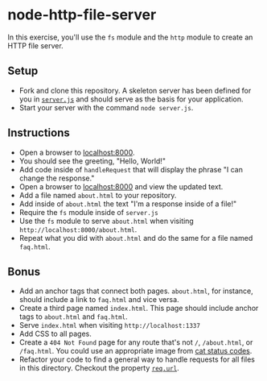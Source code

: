 # node-http-file-server
In this exercise, you'll use the `fs` module and the `http` module to create an HTTP file server.

## Setup
- Fork and clone this repository. A skeleton server has been defined for you in [`server.js`](server.js) and should serve as the basis for your application. 
- Start your server with the command `node server.js`.

## Instructions
- Open a browser to [localhost:8000](http://localhost:8000/).
- You should see the greeting, "Hello, World!"
- Add code inside of `handleRequest` that will display the phrase "I can change the response."
- Open a browser to [localhost:8000](http://localhost:8000/) and view the updated text.
- Add a file named `about.html` to your repository.
- Add inside of `about.html` the text "I'm a response inside of a file!"
- Require the `fs` module inside of `server.js`
- Use the `fs` module to serve `about.html` when visiting `http://localhost:8000/about.html`.
- Repeat what you did with `about.html` and do the same for a file named `faq.html`.

## Bonus
- Add an anchor tags that connect both pages. `about.html`, for instance, should include a link to `faq.html` and vice versa.
- Create a third page named `index.html`. This page should include anchor tags to `about.html` and `faq.html`.
- Serve `index.html` when visiting `http://localhost:1337`
- Add CSS to all pages.
- Create a `404 Not Found` page for any route that's not `/`, `/about.html`, or `/faq.html`. You could use an appropriate image from [cat status codes](https://http.cat/).
- Refactor your code to find a general way to handle requests for all files in this directory. Checkout the property [`req.url`](https://nodejs.org/api/http.html#http_message_url).
